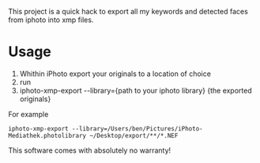 This project is a quick hack to export all my keywords and detected faces from iphoto into xmp files.

Usage
=====

1. Whithin iPhoto export your originals to a location of choice
2. run
3. 
	iphoto-xmp-export --library={path to your iphoto library} {the exported originals}

For example

	iphoto-xmp-export --library=/Users/ben/Pictures/iPhoto-Mediathek.photolibrary ~/Desktop/export/**/*.NEF

This software comes with absolutely no warranty!
